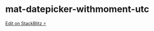 # mat-datepicker-withmoment-utc

[Edit on StackBlitz ⚡️](https://stackblitz.com/edit/mat-datepicker-withmoment-utc)